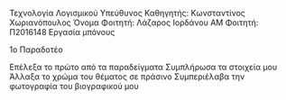 Τεχνολογία Λογισμικού
Υπεύθυνος Καθηγητής: Κωνσταντίνος Χωριανόπουλος
Όνομα Φοιτητή: Λάζαρος Ιορδάνου
ΑΜ Φοιτητή: Π2016148
Εργασία μπόνους

1ο Παραδοτέο

Επέλεξα το πρώτο από τα παραδείγματα
Συμπλήρωσα τα στοιχεία μου
Άλλαξα το χρώμα του θέματος σε πράσινο
Συμπεριέλαβα την φωτογραφία του βιογραφικού μου
